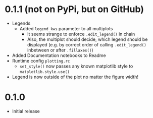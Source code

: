 
# 0.1.1 (not on PyPi, but on GitHub)
- Legends
  - Added `legend_kws` parameter to all multiplots
    - It seems strange to enforce `.edit_legend()` in chain
    - Also, the multiplot should decide, which legend should be
      displayed (e.g. by correct order of calling `.edit_legend()`
      inbetween or after `.fillaxes()`)
- Added Documentation notebooks to Readme
- Runtime config `plotting.rc`
  - `set_style()` now passes any known matplotlib style to
    `matplotlib.style.use()`
- Legend is now outside of the plot no matter the figure width!

# 0.1.0
- Initial release